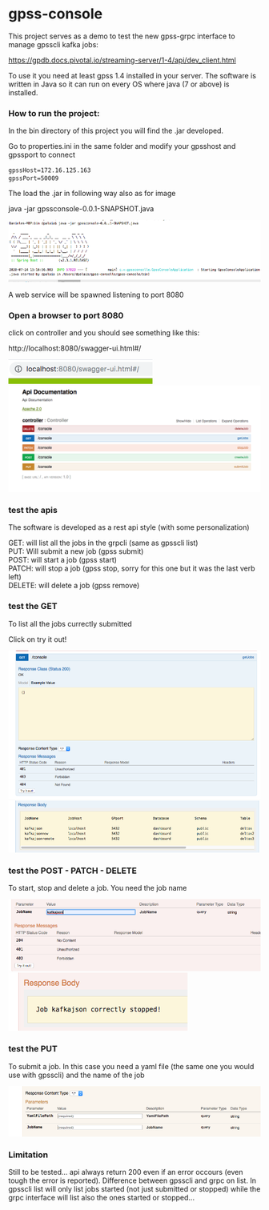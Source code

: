 # gpss-console

This project serves as a demo to test the new gpss-grpc interface to manage gpsscli kafka jobs: </br>

https://gpdb.docs.pivotal.io/streaming-server/1-4/api/dev_client.html

To use it you need at least gpss 1.4 installed in your server.
The software is written in Java so it can run on every OS where java (7 or above) is installed.

### How to run the project:

In the bin directory of this project you will find the .jar developed. </br>

Go to properties.ini in the same folder and modify your gpsshost and gpssport to connect </br>

```
gpssHost=172.16.125.163
gpssPort=50009
```

The load the .jar in following way also as for image </br>

java -jar gpssconsole-0.0.1-SNAPSHOT.java

![Screenshot](./pics/spring.png)

A web service will be spawned listening to port 8080

### Open a browser to port 8080 

click on controller and you should see something like this:

http://localhost:8080/swagger-ui.html#/


![Screenshot](./pics/first.png)
</br>
![Screenshot](./pics/second.png)

### test the apis

The software is developed as a rest api style (with some personalization)

GET: will list all the jobs in the grpcli (same as gpsscli list) </br>
PUT: Will submit a new job (gpss submit) </br>
POST: will start a job (gpss start) </br>
PATCH: will stop a job (gpss stop, sorry for this one but it was the last verb left) </br>
DELETE: will delete a job (gpss remove) </br>

### test the GET

To list all the jobs currectly submitted

Click on try it out!

![Screenshot](./pics/third.png)
![Screenshot](./pics/four.png)

### test the POST - PATCH - DELETE

To start, stop and delete a job. You need the job name

![Screenshot](./pics/five.png)
![Screenshot](./pics/six.png)

### test the PUT

To submit a job. In this case you need a yaml file (the same one you would use with gpsscli) and the name of the job

![Screenshot](./pics/seven.png)


### Limitation

Still to be tested... api always return 200 even if an error occours (even tough the error is reported). 
Difference between gpsscli and grpc on list.
In gpsscli list will only list jobs started (not just submitted or stopped) while the grpc interface will list also the ones started or stopped...
